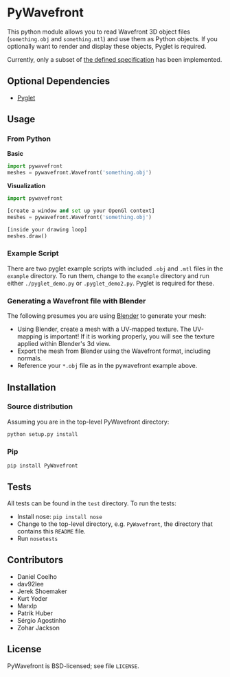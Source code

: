 PyWavefront
===========

This python module allows you to read Wavefront 3D object files
(`something.obj` and `something.mtl`) and use them as Python objects.
If you optionally want to render and display these objects, Pyglet is required.

Currently, only a subset of [the defined
specification](https://en.wikipedia.org/wiki/Wavefront_.obj_file) has
been implemented.

Optional Dependencies
------------

* [Pyglet](http://www.pyglet.org/)

Usage
-----

### From Python

**Basic**

```python
import pywavefront
meshes = pywavefront.Wavefront('something.obj')
```

**Visualization**

```python
import pywavefront

[create a window and set up your OpenGl context]
meshes = pywavefront.Wavefront('something.obj')

[inside your drawing loop]
meshes.draw()
```

### Example Script

There are two pyglet example scripts with included `.obj` and `.mtl` files in the `example` directory. To run them, change to the `example`
directory and run either `./pyglet_demo.py` or `.pyglet_demo2.py`. Pyglet is required for these.

### Generating a Wavefront file with Blender

The following presumes you are using [Blender](http://www.blender.org/) to generate your mesh:

* Using Blender, create a mesh with a UV-mapped texture. The UV-mapping is important! If it is working properly, you will see the texture applied within Blender's 3d view.
* Export the mesh from Blender using the Wavefront format, including normals.
* Reference your `*.obj` file as in the pywavefront example above.

Installation
------------

### Source distribution

Assuming you are in the top-level PyWavefront directory:

    python setup.py install

### Pip

    pip install PyWavefront

Tests
-----

All tests can be found in the `test` directory. To run the tests:

* Install nose: `pip install nose`
* Change to the top-level directory, e.g. `PyWavefront`, the directory that contains this `README` file.
* Run `nosetests`

Contributors
-------

* Daniel Coelho
* dav92lee
* Jerek Shoemaker
* Kurt Yoder
* Marxlp
* Patrik Huber
* Sérgio Agostinho
* Zohar Jackson

License
-------

PyWavefront is BSD-licensed; see file `LICENSE`.
